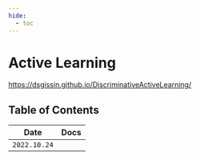 ```yaml
---
hide:
  - toc
---
```


# Active Learning

https://dsgissin.github.io/DiscriminativeActiveLearning/

## Table of Contents

| Date | Docs |
|---|---|
|`2022.10.24`|  |